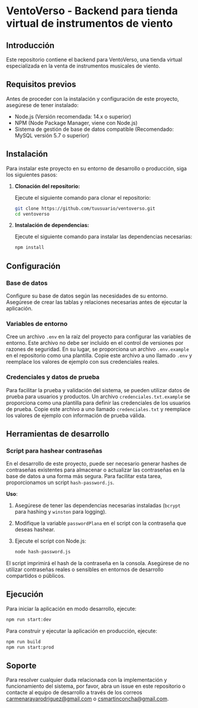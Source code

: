 # VentoVerso - Backend para tienda virtual de instrumentos de viento

## Introducción

Este repositorio contiene el backend para VentoVerso, una tienda virtual especializada en la venta de instrumentos musicales de viento.

## Requisitos previos

Antes de proceder con la instalación y configuración de este proyecto, asegúrese de tener instalado:

- Node.js (Versión recomendada: 14.x o superior)
- NPM (Node Package Manager, viene con Node.js)
- Sistema de gestión de base de datos compatible (Recomendado: MySQL versión 5.7 o superior)

## Instalación

Para instalar este proyecto en su entorno de desarrollo o producción, siga los siguientes pasos:

1. **Clonación del repositorio:**

    Ejecute el siguiente comando para clonar el repositorio:

    ```bash
    git clone https://github.com/tuusuario/ventoverso.git
    cd ventoverso
    ```

2. **Instalación de dependencias:**

    Ejecute el siguiente comando para instalar las dependencias necesarias:

    ```bash
    npm install
    ```

## Configuración

### Base de datos

Configure su base de datos según las necesidades de su entorno. Asegúrese de crear las tablas y relaciones necesarias antes de ejecutar la aplicación.

### Variables de entorno

Cree un archivo `.env` en la raíz del proyecto para configurar las variables de entorno. Este archivo no debe ser incluido en el control de versiones por razones de seguridad. En su lugar, se proporciona un archivo `.env.example` en el repositorio como una plantilla. Copie este archivo a uno llamado `.env` y reemplace los valores de ejemplo con sus credenciales reales.

### Credenciales y datos de prueba

Para facilitar la prueba y validación del sistema, se pueden utilizar datos de prueba para usuarios y productos. Un archivo `credenciales.txt.example` se proporciona como una plantilla para definir las credenciales de los usuarios de prueba. Copie este archivo a uno llamado `credenciales.txt` y reemplace los valores de ejemplo con información de prueba válida.

## Herramientas de desarrollo

### Script para hashear contraseñas

En el desarrollo de este proyecto, puede ser necesario generar hashes de contraseñas existentes para almacenar o actualizar las contraseñas en la base de datos a una forma más segura. Para facilitar esta tarea, proporcionamos un script `hash-password.js`.

**Uso**:

1. Asegúrese de tener las dependencias necesarias instaladas (`bcrypt` para hashing y `winston` para logging).
2. Modifique la variable `passwordPlana` en el script con la contraseña que deseas hashear.
3. Ejecute el script con Node.js:

    ```bash
    node hash-password.js
    ```

El script imprimirá el hash de la contraseña en la consola. Asegúrese de no utilizar contraseñas reales o sensibles en entornos de desarrollo compartidos o públicos.


## Ejecución

Para iniciar la aplicación en modo desarrollo, ejecute:

```bash
npm run start:dev
```

Para construir y ejecutar la aplicación en producción, ejecute:

```bash
npm run build
npm run start:prod
```

## Soporte

Para resolver cualquier duda relacionada con la implementación y funcionamiento del sistema, por favor, abra un issue en este repositorio o contacte al equipo de desarrollo a través de los correos [carmenarayarodriguez@gmail.com](mailto:carmenarayarodriguez@gmail.com) o [csmartinconcha@gmail.com](mailto:csmartinconcha@gmail.com).




